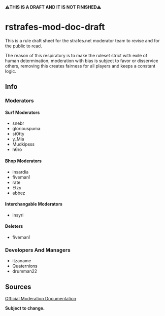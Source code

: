 **⚠️THIS IS A DRAFT AND IT IS NOT FINISHED⚠️**

# rstrafes-mod-doc-draft

This is a rule draft sheet for the strafes.net moderator team to revise and for the public to read.

The reason of this respiratory is to make the ruleset strict with exile of human determination, moderation with bias is subject to favor or disservice others, removing this creates fairness for all players and keeps a constant logic.

## Info

### Moderators

#### Surf Moderators

- snebr
- gloriouspuma
- st0tty
- y_Mia
- Mudkipsss
- h6ro

#### Bhop Moderators

- insardia
- fiveman1
- rate
- Etzy
- abbez

#### Interchangable Moderators

- insyri

#### Deleters

- fiveman1

### Developers And Managers

- itzaname
- Quaternions
- drumman22

## Sources

[Official Moderation Documentation](https://docs.google.com/document/d/1D8i9_5HCNw1wh6CBcwK6Z-i3vq-MYuME4BJuoVD37SE/edit?usp=sharing)

**Subject to change.**
